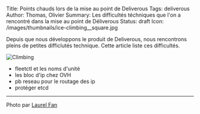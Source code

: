 Title: Points chauds lors de la mise au point de Deliverous
Tags: deliverous
Author: Thomas, Olivier
Summary: Les difficultés téchniques que l'on a rencontré dans la mise au point de Déliverous
Status: draft
Icon: /images/thumbnails/ice-climbing__square.jpg


Depuis que nous développons le produit de Deliverous, nous rencontrons pleins de petites difficlutés technique. Cette article liste ces difficultés.

![Climbing]({filename}/images/ice-climbing.jpg)


- fleetctl et les noms d'unité
- les bloc d'ip chez OVH
- pb reseau pour le routage des ip
- protéger etcd


---
Photo par [Laurel Fan](https://www.flickr.com/photos/laurelfan/8440097046)
